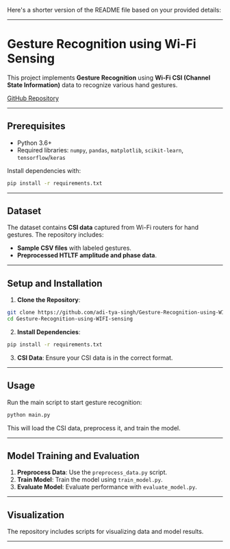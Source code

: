 Here's a shorter version of the README file based on your provided details:

---

# Gesture Recognition using Wi-Fi Sensing

This project implements **Gesture Recognition** using **Wi-Fi CSI (Channel State Information)** data to recognize various hand gestures.

[GitHub Repository](https://github.com/adi-tya-singh/Gesture-Recognition-using-WIFI-sensing)

---

## Prerequisites

- Python 3.6+
- Required libraries: `numpy`, `pandas`, `matplotlib`, `scikit-learn`, `tensorflow`/`keras`

Install dependencies with:

```bash
pip install -r requirements.txt
```

---

## Dataset

The dataset contains **CSI data** captured from Wi-Fi routers for hand gestures. The repository includes:
- **Sample CSV files** with labeled gestures.
- **Preprocessed HTLTF amplitude and phase data**.

---

## Setup and Installation

1. **Clone the Repository**:

```bash
git clone https://github.com/adi-tya-singh/Gesture-Recognition-using-WIFI-sensing
cd Gesture-Recognition-using-WIFI-sensing
```

2. **Install Dependencies**:

```bash
pip install -r requirements.txt
```

3. **CSI Data**: Ensure your CSI data is in the correct format.

---

## Usage

Run the main script to start gesture recognition:

```bash
python main.py
```

This will load the CSI data, preprocess it, and train the model.

---

## Model Training and Evaluation

1. **Preprocess Data**: Use the `preprocess_data.py` script.
2. **Train Model**: Train the model using `train_model.py`.
3. **Evaluate Model**: Evaluate performance with `evaluate_model.py`.

---

## Visualization

The repository includes scripts for visualizing data and model results.

---


